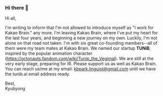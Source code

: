 ### Hi there 👋

<!--
**Kyubyong/kyubyong** is a ✨ _special_ ✨ repository because its `README.md` (this file) appears on your GitHub profile.

Here are some ideas to get you started:

- 🔭 I’m currently working on ...
- 🌱 I’m currently learning ...
- 👯 I’m looking to collaborate on ...
- 🤔 I’m looking for help with ...
- 💬 Ask me about ...
- 📫 How to reach me: ...
- 😄 Pronouns: ...
- ⚡ Fun fact: ...
-->

Hi all,

I'm writing to inform that I'm not allowed to introduce myself as "I work for Kakao Brain." any more. I'm leaving Kakao Brain, where I've put my heart for the last four years, and beginning a new journey on my own. Luckily, I'm not alone on that road not taken. I'm with six great co-founding members--all of them were my team mates at Kakao Brain. We named our startup **TUNiB**, inspired by the popular animation character (https://octonauts.fandom.com/wiki/Tunip_the_Vegimal). We are still at the very early stage, preparing for IR. Please support us as well as Kakao Brain. You can reach us/me at my email: kbpark.linguist@gmail.com until we have the tunib.ai email address ready.

Best,<br>
Kyubyong
